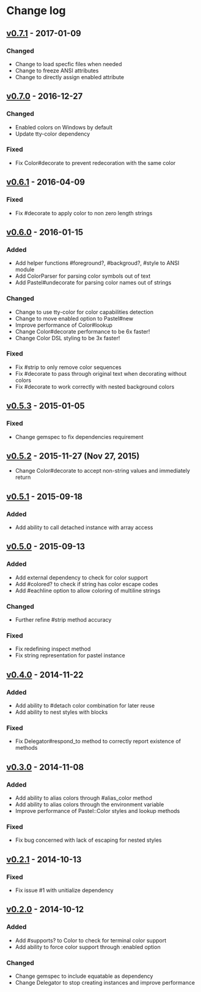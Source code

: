 # Change log

## [v0.7.1] - 2017-01-09

### Changed
* Change to load specfic files when needed
* Change to freeze ANSI attributes
* Change to directly assign enabled attribute

## [v0.7.0] - 2016-12-27

### Changed
* Enabled colors on Windows by default
* Update tty-color dependency

### Fixed
* Fix Color#decorate to prevent redecoration with the same color

## [v0.6.1] - 2016-04-09

### Fixed
* Fix #decorate to apply color to non zero length strings

## [v0.6.0] - 2016-01-15

### Added
* Add helper functions #foreground?, #backgroud?, #style to ANSI module
* Add ColorParser for parsing color symbols out of text
* Add Pastel#undecorate for parsing color names out of strings

### Changed
* Change to use tty-color for color capabilities detection
* Change to move enabled option to Pastel#new
* Improve performance of Color#lookup
* Change Color#decorate performance to be 6x faster!
* Change Color DSL styling to be 3x faster!

### Fixed
* Fix #strip to only remove color sequences
* Fix #decorate to pass through original text when decorating without colors
* Fix #decorate to work correctly with nested background colors

## [v0.5.3] - 2015-01-05

### Fixed
* Change gemspec to fix dependencies requirement

## [v0.5.2] - 2015-11-27 (Nov 27, 2015)

* Change Color#decorate to accept non-string values and immediately return

## [v0.5.1] - 2015-09-18

### Added
* Add ability to call detached instance with array access

## [v0.5.0] - 2015-09-13

### Added
* Add external dependency to check for color support
* Add #colored? to check if string has color escape codes
* Add #eachline option to allow coloring of multiline strings

### Changed
* Further refine #strip method accuracy

### Fixed
* Fix redefining inspect method
* Fix string representation for pastel instance

## [v0.4.0] - 2014-11-22

### Added
* Add ability to #detach color combination for later reuse
* Add ability to nest styles with blocks

### Fixed
* Fix Delegator#respond_to method to correctly report existence of methods

## [v0.3.0] - 2014-11-08

### Added
* Add ability to alias colors through #alias_color method
* Add ability to alias colors through the environment variable
* Improve performance of Pastel::Color styles and lookup methods

### Fixed
* Fix bug concerned with lack of escaping for nested styles

## [v0.2.1] - 2014-10-13

### Fixed
* Fix issue #1 with unitialize dependency

## [v0.2.0] - 2014-10-12

### Added
* Add #supports? to Color to check for terminal color support
* Add ability to force color support through :enabled option

### Changed
* Change gemspec to include equatable as dependency
* Change Delegator to stop creating instances and improve performance

[v0.7.1]: https://github.com/peter-murach/pastel/compare/v0.7.0...v0.7.1
[v0.7.0]: https://github.com/peter-murach/pastel/compare/v0.6.1...v0.7.0
[v0.6.1]: https://github.com/peter-murach/pastel/compare/v0.6.0...v0.6.1
[v0.6.0]: https://github.com/peter-murach/pastel/compare/v0.5.3...v0.6.0
[v0.5.3]: https://github.com/peter-murach/pastel/compare/v0.5.2...v0.5.3
[v0.5.2]: https://github.com/peter-murach/pastel/compare/v0.5.1...v0.5.2
[v0.5.1]: https://github.com/peter-murach/pastel/compare/v0.5.0...v0.5.1
[v0.5.0]: https://github.com/peter-murach/pastel/compare/v0.4.0...v0.5.0
[v0.4.0]: https://github.com/peter-murach/pastel/compare/v0.3.0...v0.4.0
[v0.3.0]: https://github.com/peter-murach/pastel/compare/v0.2.1...v0.3.0
[v0.2.1]: https://github.com/peter-murach/pastel/compare/v0.2.0...v0.2.1
[v0.2.0]: https://github.com/peter-murach/pastel/compare/v0.1.0...v0.2.0
[v0.1.0]: https://github.com/peter-murach/pastel/compare/v0.1.0
